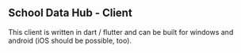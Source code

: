 ## School Data Hub - Client

This client is written in dart / flutter and can be built for windows and android (iOS should be possible, too).

